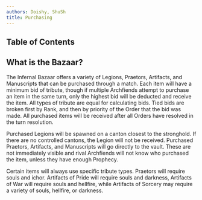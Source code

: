 ```yaml
---
authors: Doishy, ShuSh
title: Purchasing
---
```


## Table of Contents

## What is the Bazaar?

The Infernal Bazaar offers a variety of Legions, Praetors, Artifacts, and Manuscripts that can be purchased through a match. Each item will have a minimum bid of tribute, though if multiple Archfiends attempt to purchase an item in the same turn, only the highest bid will be deducted and receive the item. All types of tribute are equal for calculating bids. Tied bids are broken first by Rank, and then by priority of the Order that the bid was made. All purchased items will be received after all Orders have resolved in the turn resolution.

Purchased Legions will be spawned on a canton closest to the stronghold. If there are no controlled cantons, the Legion will not be received.
Purchased Praetors, Artifacts, and Manuscripts will go directly to the vault. These are not immediately visible and rival Archfiends will not know who purchased the item, unless they have enough Prophecy.

Certain items will always use specific tribute types. Praetors will require souls and ichor. Artifacts of Pride will require souls and darkness, Artifacts of War will require souls and hellfire, while Artifacts of Sorcery may require a variety of souls, hellfire, or darkness.
